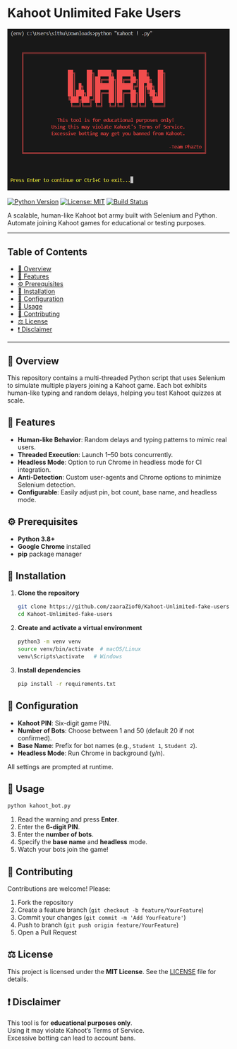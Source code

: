 # Kahoot Unlimited Fake Users

![WAAN Kahoot](./WAAN%20Kahoot.png)

[![Python Version](https://img.shields.io/badge/python-3.8%2B-blue.svg)](https://www.python.org/downloads/)
[![License: MIT](https://img.shields.io/badge/License-MIT-green.svg)](#license)
[![Build Status](https://img.shields.io/badge/build-passing-brightgreen.svg)](#)

A scalable, human-like Kahoot bot army built with Selenium and Python. Automate joining Kahoot games for educational or testing purposes.

---

## Table of Contents

- [📖 Overview](#-overview)  
- [🚀 Features](#-features)  
- [⚙️ Prerequisites](#️-prerequisites)  
- [💾 Installation](#-installation)  
- [📝 Configuration](#-configuration)  
- [🚀 Usage](#-usage)  
- [👥 Contributing](#-contributing)  
- [⚖️ License](#️-license)  
- [❗ Disclaimer](#-disclaimer)  

---

## 📖 Overview

This repository contains a multi-threaded Python script that uses Selenium to simulate multiple players joining a Kahoot game. Each bot exhibits human-like typing and random delays, helping you test Kahoot quizzes at scale.

## 🚀 Features

- **Human-like Behavior**: Random delays and typing patterns to mimic real users.  
- **Threaded Execution**: Launch 1–50 bots concurrently.  
- **Headless Mode**: Option to run Chrome in headless mode for CI integration.  
- **Anti-Detection**: Custom user-agents and Chrome options to minimize Selenium detection.  
- **Configurable**: Easily adjust pin, bot count, base name, and headless mode.

## ⚙️ Prerequisites

- **Python 3.8+**  
- **Google Chrome** installed  
- **pip** package manager

## 💾 Installation

1. **Clone the repository**  
   ```bash
   git clone https://github.com/zaaraZiof0/Kahoot-Unlimited-fake-users.git
   cd Kahoot-Unlimited-fake-users
   ```

2. **Create and activate a virtual environment**  
   ```bash
   python3 -m venv venv
   source venv/bin/activate  # macOS/Linux
   venv\Scripts\activate   # Windows
   ```

3. **Install dependencies**  
   ```bash
   pip install -r requirements.txt
   ```

## 📝 Configuration

- **Kahoot PIN**: Six-digit game PIN.  
- **Number of Bots**: Choose between 1 and 50 (default 20 if not confirmed).  
- **Base Name**: Prefix for bot names (e.g., `Student 1`, `Student 2`).  
- **Headless Mode**: Run Chrome in background (y/n).

All settings are prompted at runtime.

## 🚀 Usage

```bash
python kahoot_bot.py
```

1. Read the warning and press **Enter**.  
2. Enter the **6-digit PIN**.  
3. Enter the **number of bots**.  
4. Specify the **base name** and **headless** mode.  
5. Watch your bots join the game!

## 👥 Contributing

Contributions are welcome! Please:

1. Fork the repository  
2. Create a feature branch (`git checkout -b feature/YourFeature`)  
3. Commit your changes (`git commit -m 'Add YourFeature'`)  
4. Push to branch (`git push origin feature/YourFeature`)  
5. Open a Pull Request

## ⚖️ License

This project is licensed under the **MIT License**. See the [LICENSE](LICENSE) file for details.

## ❗ Disclaimer

This tool is for **educational purposes only**.  
Using it may violate Kahoot’s Terms of Service.  
Excessive botting can lead to account bans.  

